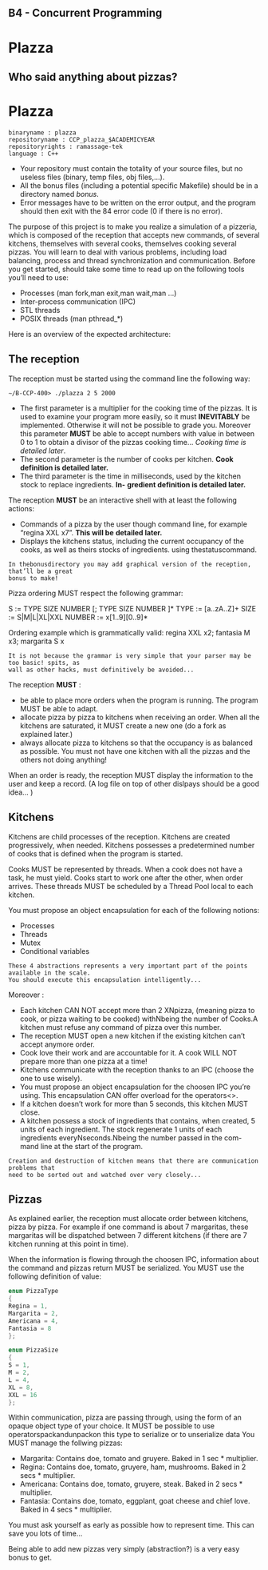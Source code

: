 ## B4 - Concurrent Programming

# Plazza

## Who said anything about pizzas?


# Plazza

```
binaryname : plazza
repositoryname : CCP_plazza_$ACADEMICYEAR
repositoryrights : ramassage-tek
language : C++
```
- Your repository must contain the totality of your source files, but no useless files
    (binary, temp files, obj files,...).
- All the bonus files (including a potential specific Makefile) should be in a directory
    named _bonus_.
- Error messages have to be written on the error output, and the program should
    then exit with the 84 error code (0 if there is no error).

The purpose of this project is to make you realize a simulation of a pizzeria, which is composed of the
reception that accepts new commands, of several kitchens, themselves with several cooks, themselves
cooking several pizzas.
You will learn to deal with various problems, including load balancing, process and thread synchronization
and communication.
Before you get started, should take some time to read up on the following tools you’ll need to use:

- Processes (man fork,man exit,man wait,man ...)
- Inter-process communication (IPC)
- STL threads
- POSIX threads (man pthread_*)


Here is an overview of the expected architecture:

## The reception

The reception must be started using the command line the following way:


```
∼/B-CCP-400> ./plazza 2 5 2000
```

- The first parameter is a multiplier for the cooking time of the pizzas. It is used to examine your program
    more easily, so it must **INEVITABLY** be implemented. Otherwise it will not be possible to grade you.
    Moreover this parameter **MUST** be able to accept numbers with value in between 0 to 1 to obtain a
    divisor of the pizzas cooking time... _Cooking time is detailed later_.
- The second parameter is the number of cooks per kitchen. **Cook definition is detailed later.**
- The third parameter is the time in milliseconds, used by the kitchen stock to replace ingredients. **In-**
    **gredient definition is detailed later.**

The reception **MUST** be an interactive shell with at least the following actions:

- Commands of a pizza by the user though command line, for example “regina XXL x7”. **This will be**
    **detailed later.**
- Displays the kitchens status, including the current occupancy of the cooks, as well as theirs stocks of
    ingredients. using thestatuscommand.


```
In thebonusdirectory you may add graphical version of the reception, that’ll be a great
bonus to make!
```
Pizza ordering MUST respect the following grammar:

S := TYPE SIZE NUMBER [; TYPE SIZE NUMBER ]*
TYPE := [a..zA..Z]+
SIZE := S|M|L|XL|XXL
NUMBER := x[1..9][0..9]*

Ordering example which is grammatically valid:
regina XXL x2; fantasia M x3; margarita S x

```
It is not because the grammar is very simple that your parser may be too basic! spits, as
wall as other hacks, must definitively be avoided...
```
The reception **MUST** :

- be able to place more orders when the program is running. The program MUST be able to adapt.
- allocate pizza by pizza to kitchens when receiving an order.
    When all the kitchens are saturated, it MUST create a new one (do a fork as explained later.)
- always allocate pizza to kitchens so that the occupancy is as balanced as possible. You must not have
    one kitchen with all the pizzas and the others not doing anything!

When an order is ready, the reception MUST display the information to the user and keep a record. (A log
file on top of other dislpays should be a good idea... )


## Kitchens

Kitchens are child processes of the reception. Kitchens are created progressively, when needed. Kitchens
possesses a predetermined number of cooks that is defined when the program is started.

Cooks MUST be represented by threads. When a cook does not have a task, he must yield. Cooks start to
work one after the other, when order arrives.
These threads MUST be scheduled by a Thread Pool local to each kitchen.

You must propose an object encapsulation for each of the following notions:

- Processes
- Threads
- Mutex
- Conditional variables

```
These 4 abstractions represents a very important part of the points available in the scale.
You should execute this encapsulation intelligently...
```
Moreover :

- Each kitchen CAN NOT accept more than 2 XNpizza, (meaning pizza to cook, or pizza waiting to be
    cooked) withNbeing the number of Cooks.A kitchen must refuse any command of pizza over this
    number.
- The reception MUST open a new kitchen if the existing kitchen can’t accept anymore order.
- Cook love their work and are accountable for it. A cook WILL NOT prepare more than one pizza at a
    time!
- Kitchens communicate with the reception thanks to an IPC (choose the one to use wisely).
- You must propose an object encapsulation for the choosen IPC you’re using. This encapsulation CAN
    offer overload for the operators<<and>>.
- If a kitchen doesn’t work for more than 5 seconds, this kitchen MUST close.
- A kitchen possess a stock of ingredients that contains, when created, 5 units of each ingredient. The
    stock regenerate 1 units of each ingredients everyNseconds.Nbeing the number passed in the com-
    mand line at the start of the program.

```
Creation and destruction of kitchen means that there are communication problems that
need to be sorted out and watched over very closely...
```

## Pizzas

As explained earlier, the reception must allocate order between kitchens, pizza by pizza.
For example if one command is about 7 margaritas, these margaritas will be dispatched between 7 different
kitchens (if there are 7 kitchen running at this point in time).

When the information is flowing through the choosen IPC, information about the command and pizzas
return MUST be serialized. You MUST use the following definition of value:

```cpp
enum PizzaType
{
Regina = 1,
Margarita = 2,
Americana = 4,
Fantasia = 8
};

enum PizzaSize
{
S = 1,
M = 2,
L = 4,
XL = 8,
XXL = 16
};
```

Within communication, pizza are passing through, using the form of an opaque object type of your choice.
It MUST be possible to use operatorspackandunpackon this type to serialize or to unserialize data
You MUST manage the follwing pizzas:

- Margarita: Contains doe, tomato and gruyere. Baked in 1 sec * multiplier.
- Regina: Contains doe, tomato, gruyere, ham, mushrooms. Baked in 2 secs * multiplier.
- Americana: Contains doe, tomato, gruyere, steak. Baked in 2 secs * multiplier.
- Fantasia: Contains doe, tomato, eggplant, goat cheese and chief love. Baked in 4 secs * multiplier.


You must ask yourself as early as possible how to represent time. This can save you lots
of time...


Being able to add new pizzas very simply (abstraction?) is a very easy bonus to get.


